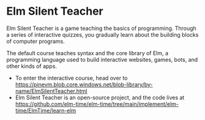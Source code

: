 # Elm Silent Teacher

Elm Silent Teacher is a game teaching the basics of programming. Through a series of interactive quizzes, you gradually learn about the building blocks of computer programs.

The default course teaches syntax and the core library of Elm, a programming language used to build interactive websites, games, bots, and other kinds of apps.

+ To enter the interactive course, head over to https://pinevm.blob.core.windows.net/blob-library/by-name/ElmSilentTeacher.html
+ Elm Silent Teacher is an open-source project, and the code lives at https://github.com/elm-time/elm-time/tree/main/implement/elm-time/ElmTime/learn-elm
